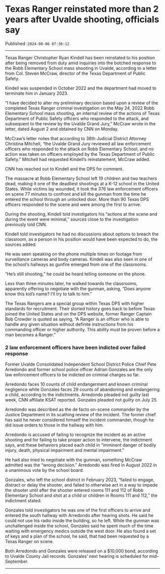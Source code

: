 # Texas Ranger reinstated more than 2 years after Uvalde shooting, officials say

Published :`2024-08-06 07:36:12`

---

Texas Ranger Christopher Ryan Kindell has been reinstated to his position after being removed from duty amid inquiries into the botched response to the Robb Elementary School mass shooting in Uvalde, according to a letter from Col. Steven McCraw, director of the Texas Department of Public Safety.

Kindell was suspended in October 2022 and the department had moved to terminate him in January 2023.

“I have decided to alter my preliminary decision based upon a review of the completed Texas Ranger criminal investigation on the May 24, 2022 Robb Elementary School mass shooting, an internal review of the actions of Texas Department of Public Safety officers who responded to the attack, and subsequent to the review by the Uvalde Grand Jury,” McCraw wrote in the letter, dated August 2 and obtained by CNN on Monday.

McCraw’s letter notes that according to 38th Judicial District Attorney Christina Mitchell, “the Uvalde Grand Jury reviewed all law enforcement officers who responded to the attack on Robb Elementary School, and no action was taken on officers employed by the Texas Department of Public Safety.” Mitchell had requested Kindell’s reinstatement, McCraw added.

CNN has reached out to Kindell and the DPS for comment.

The massacre at Robb Elementary School left 19 children and two teachers dead, making it one of the deadliest shootings at a K-12 school in the United States. While victims lay wounded, it took the 376 law enforcement officers on scene 77 minutes to confront and kill the gunman from the time he entered the school through an unlocked door. More than 90 Texas DPS officers responded to the scene and were among the first to arrive.

During the shooting, Kindell told investigators his “actions at the scene and during the event were minimal,” sources close to the investigation previously told CNN.

Kindell told investigators he had no discussions about options to breach the classroom, as a person in his position would have been expected to do, the sources added.

He was seen speaking on the phone multiple times on footage from surveillance cameras and body cameras. Kindell was also seen in one of the school’s hallways as gunfire emerged from one of the classrooms.

“He’s still shooting,” he could be heard telling someone on the phone.

Less than three minutes later, he walked towards the classrooms, apparently offering to negotiate with the gunman, asking, “Does anyone know this kid’s name? I’ll try to talk to him.”

The Texas Rangers are a special group within Texas DPS with higher standards for recruitment. Their storied history goes back to before Texas joined the United States and on the DPS website, former Ranger Captain Bob Crowder is quoted as saying, “A Ranger is an officer who is able to handle any given situation without definite instructions from his commanding officer or higher authority. This ability must be proven before a man becomes a Ranger.”

### 2 law enforcement officers have been indicted over failed response

Former Uvalde Consolidated Independent School District Police Chief Pete Arredondo and former school police officer Adrian Gonzales are the only law enforcement officers to be indicted on criminal charges so far.

Arredondo faces 10 counts of child endangerment and known criminal negligence while Gonzales faces 29 counts of abandoning and endangering a child, according to the indictments. Arredondo pleaded not guilty last week, CNN affiliate KSAT reported. Gonzales pleaded not guilty on July 25.

Arredondo was described as the de facto on-scene commander by the Justice Department in its scathing review of the incident. The former chief has said he never considered himself the incident commander, though he did issue orders to those in the hallway with him.

Arredondo is accused of failing to recognize the incident as an active shooting and for failing to take proper action to intervene, the indictment says, and these behaviors placed each child in “imminent danger of bodily injury, death, physical impairment and mental impairment.”

He had also tried to negotiate with the gunman, something McCraw admitted was the “wrong decision.” Arredondo was fired in August 2022 in a unanimous vote by the school board.

Gonzales, who left the school district in February 2023, “failed to engage, distract or delay the shooter, and failed to otherwise act in a way to impede the shooter until after the shooter entered rooms 111 and 112 of Robb Elementary School and shot at a child or children in Rooms 111 and 112,” the indictment stated.

Gonzales told investigators he was one of the first officers to arrive and entered the south hallway with Arredondo after hearing shots. He said he could not use his radio inside the building, so he left. While the gunman was unchallenged inside the school, Gonzales said he spent much of the time waiting with emergency medics outside the west door. He also found a set of keys and a plan of the school, he said, that had been requested by a Texas Ranger on scene.

Both Arredondo and Gonzales were released on a $10,000 bond, according to Uvalde County Jail records. Gonzales’ next hearing is scheduled for mid-September.

---

